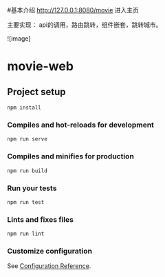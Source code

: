 #基本介绍
http://127.0.0.1:8080/movie 进入主页

主要实现：
api的调用，路由跳转，组件嵌套，跳转城市。

![image]


# movie-web

## Project setup
```
npm install
```

### Compiles and hot-reloads for development
```
npm run serve
```

### Compiles and minifies for production
```
npm run build
```

### Run your tests
```
npm run test
```

### Lints and fixes files
```
npm run lint
```

### Customize configuration
See [Configuration Reference](https://cli.vuejs.org/config/).

